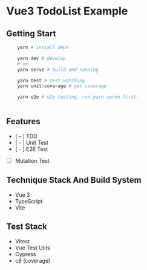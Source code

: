 # Vue3 TodoList Example

## Getting Start
```bash
    yarn # install deps

    yarn dev # develop
    # or
    yarn serve # build and running    

    yarn test # test watching
    yarn unit:coverage # get coverage

    yarn e2e # e2e testing, run yarn serve first.
    
```
## Features
- [ - ] TDD
- [ - ] Unit Test
- [ - ] E2E Test
- [ ] Mutation Test

## Technique Stack And Build System
- Vue 3
- TypeScript
- Vite

## Test Stack
- Vitest
- Vue Test Utils
- Cypress
- c8 (coverage)



